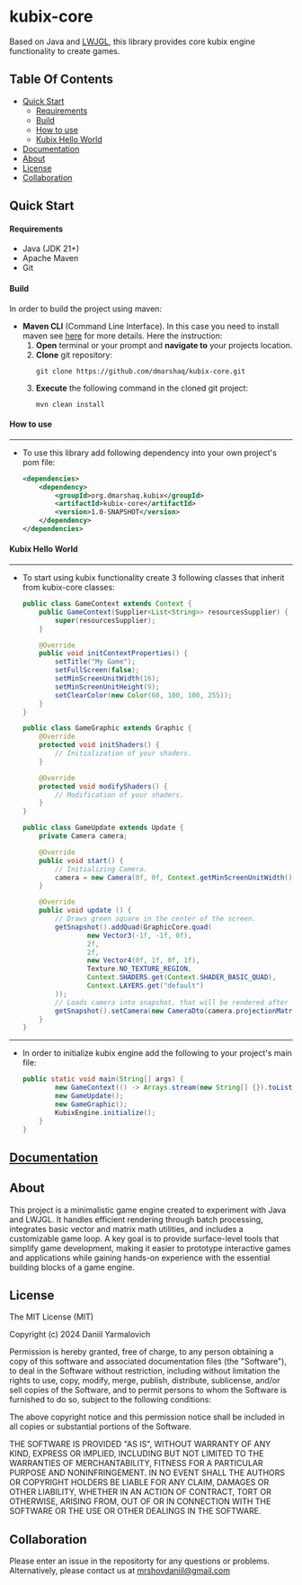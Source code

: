 # kubix-core

Based on Java and [LWJGL](https://www.lwjgl.org/), this library provides core kubix engine functionality to create games.

Table Of Contents
-----------------

* [Quick Start](#quick-start)
    * [Requirements](#requirements)
    * [Build](#build)
    * [How to use](#how-to-use)
    * [Kubix Hello World](#kubix-hello-world)
* [Documentation](#documentation)
* [About](#about)
* [License](#license)
* [Collaboration](#collaboration)

Quick Start
----------------
#### Requirements
* Java (JDK 21+)
* Apache Maven
* Git

#### Build
In order to build the project using maven:

  + **Maven CLI** (Command Line Interface). In this case you need to install maven see <a href="https://maven.apache.org/install.html" target="_blank" title="Maven install">here</a> for more details.
  Here the instruction:
    1. **Open** terminal or your prompt and **navigate to** your projects location.
    2. **Clone** git repository:
        ```
        git clone https://github.com/dmarshaq/kubix-core.git
        ```
    3. **Execute** the following command in the cloned git project:
        ```
        mvn clean install
        ```
#### How to use
***
- To use this library add following dependency into your own project's pom file:
  ```xml
  <dependencies>
      <dependency>
          <groupId>org.dmarshaq.kubix</groupId>
          <artifactId>kubix-core</artifactId>
          <version>1.0-SNAPSHOT</version>
      </dependency>
  </dependencies>
  ```

#### Kubix Hello World
***
- To start using kubix functionality create 3 following classes that inherit from kubix-core classes:

  ``` java
  public class GameContext extends Context {
      public GameContext(Supplier<List<String>> resourcesSupplier) {
          super(resourcesSupplier);
      }

      @Override
      public void initContextProperties() {
          setTitle("My Game");
          setFullScreen(false);
          setMinScreenUnitWidth(16);
          setMinScreenUnitHeight(9);
          setClearColor(new Color(60, 100, 100, 255));
      }
  }
  ```
  ```java
  public class GameGraphic extends Graphic {
      @Override
      protected void initShaders() {
          // Initialization of your shaders.
      }
  
      @Override
      protected void modifyShaders() {
          // Modification of your shaders.
      }
  }
  ``` 
  ```java
  public class GameUpdate extends Update {
      private Camera camera;

      @Override
      public void start() {
          // Initializing Camera.
          camera = new Camera(0f, 0f, Context.getMinScreenUnitWidth(), Context.getMinScreenUnitHeight());
      }

      @Override
      public void update () {
          // Draws green square in the center of the screen.
          getSnapshot().addQuad(GraphicCore.quad(
                  new Vector3(-1f, -1f, 0f),
                  2f,
                  2f,
                  new Vector4(0f, 1f, 0f, 1f),
                  Texture.NO_TEXTURE_REGION,
                  Context.SHADERS.get(Context.SHADER_BASIC_QUAD),
                  Context.LAYERS.get("default")
          ));
          // Loads camera into snapshot, that will be rendered after this update() call has been finished.
          getSnapshot().setCamera(new CameraDto(camera.projectionMatrix()));
      }
  }
  ```
***
- In order to initialize kubix engine add the following to your project's main file:
  ```java
  public static void main(String[] args) {
          new GameContext(() -> Arrays.stream(new String[] {}).toList());
          new GameUpdate();
          new GameGraphic();
          KubixEngine.initialize();
      }
  }
  ```


[Documentation](https://docs.google.com/document/d/1_wIsn72VMj0yZyPul4AXNrJckJ18v4UT8ziGXgCWfrc/edit?usp=sharing)
----------------

About
----------------
This project is a minimalistic game engine created to experiment with Java and LWJGL. It handles efficient rendering through batch processing, integrates basic vector and matrix math utilities, and includes a customizable game loop. A key goal is to provide surface-level tools that simplify game development, making it easier to prototype interactive games and applications while gaining hands-on experience with the essential building blocks of a game engine.

License
----------------
The MIT License (MIT)

Copyright (c) 2024 Daniil Yarmalovich

Permission is hereby granted, free of charge, to any person obtaining a copy
of this software and associated documentation files (the "Software"), to deal
in the Software without restriction, including without limitation the rights
to use, copy, modify, merge, publish, distribute, sublicense, and/or sell
copies of the Software, and to permit persons to whom the Software is
furnished to do so, subject to the following conditions:

The above copyright notice and this permission notice shall be included in
all copies or substantial portions of the Software.

THE SOFTWARE IS PROVIDED "AS IS", WITHOUT WARRANTY OF ANY KIND, EXPRESS OR
IMPLIED, INCLUDING BUT NOT LIMITED TO THE WARRANTIES OF MERCHANTABILITY,
FITNESS FOR A PARTICULAR PURPOSE AND NONINFRINGEMENT. IN NO EVENT SHALL THE
AUTHORS OR COPYRIGHT HOLDERS BE LIABLE FOR ANY CLAIM, DAMAGES OR OTHER
LIABILITY, WHETHER IN AN ACTION OF CONTRACT, TORT OR OTHERWISE, ARISING FROM,
OUT OF OR IN CONNECTION WITH THE SOFTWARE OR THE USE OR OTHER DEALINGS IN
THE SOFTWARE.

Collaboration
----------------
Please enter an issue in the repositorty for any questions or problems.
Alternatively, please contact us at mrshovdaniil@gmail.com
